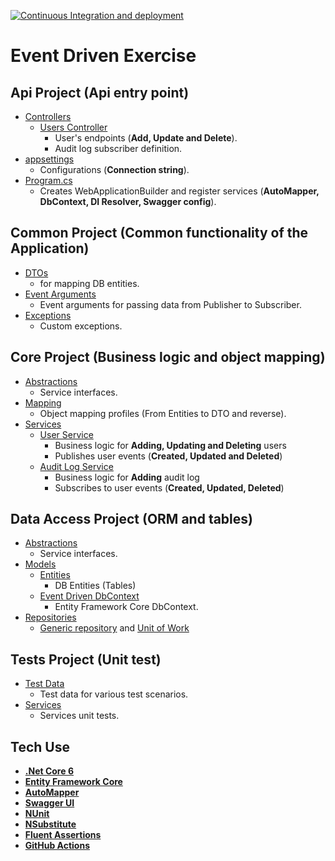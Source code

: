 [![Continuous Integration and deployment](https://github.com/McebisiMK/EventDrivenExercise/actions/workflows/pipeline.yml/badge.svg)](https://github.com/McebisiMK/EventDrivenExercise/actions/workflows/pipeline.yml)
# Event Driven Exercise

Api Project (Api entry point)
-
- [Controllers](https://github.com/McebisiMK/EventDrivenExercise/tree/main/EventDrivenExercise.Api/Controllers)
	- [Users Controller](https://github.com/McebisiMK/EventDrivenExercise/blob/main/EventDrivenExercise.Api/Controllers/UsersController.cs)
		- User's endpoints (**Add, Update and Delete**).
		- Audit log subscriber definition.
- [appsettings](https://github.com/McebisiMK/EventDrivenExercise/blob/main/EventDrivenExercise.Api/appsettings.json)
	- Configurations (**Connection string**).
- [Program.cs](https://github.com/McebisiMK/EventDrivenExercise/blob/main/EventDrivenExercise.Api/Program.cs)
	- Creates WebApplicationBuilder and register services (**AutoMapper, DbContext, DI Resolver, Swagger config**).
	
Common Project (Common functionality of the Application)
-
- [DTOs](https://github.com/McebisiMK/EventDrivenExercise/tree/main/EventDrivenExercise.Common/DTOs)
	-  for mapping DB entities.
- [Event Arguments](https://github.com/McebisiMK/EventDrivenExercise/tree/main/EventDrivenExercise.Common/EventArgurments)
	- Event arguments for passing data from Publisher to Subscriber.
- [Exceptions](https://github.com/McebisiMK/EventDrivenExercise/tree/main/EventDrivenExercise.Common/Exceptions)
	- Custom exceptions.

Core Project (Business logic and object mapping)
-
- [Abstractions](https://github.com/McebisiMK/EventDrivenExercise/tree/main/EventDrivenExercise.Core/Abstractions)
	- Service interfaces.
- [Mapping](https://github.com/McebisiMK/EventDrivenExercise/tree/main/EventDrivenExercise.Core/Mapping)
	- Object mapping profiles (From Entities to DTO and reverse).
- [Services](https://github.com/McebisiMK/EventDrivenExercise/tree/main/EventDrivenExercise.Core/Services)
	- [User Service](https://github.com/McebisiMK/EventDrivenExercise/blob/main/EventDrivenExercise.Core/Services/UserService.cs)
		- Business logic for **Adding, Updating and Deleting** users
		- Publishes user events (**Created, Updated and Deleted**)
	- [Audit Log Service](https://github.com/McebisiMK/EventDrivenExercise/blob/main/EventDrivenExercise.Core/Services/UserAuditLogService.cs)
		- Business logic for **Adding** audit log
		- Subscribes to user events (**Created, Updated, Deleted**)

Data Access Project (ORM and tables)
-
- [Abstractions](https://github.com/McebisiMK/EventDrivenExercise/tree/main/EventDrivenExercise.Data/Abstractions)
    -   Service interfaces.
 - [Models](https://github.com/McebisiMK/EventDrivenExercise/tree/main/EventDrivenExercise.Data/Models)
	 - [Entities](https://github.com/McebisiMK/EventDrivenExercise/tree/main/EventDrivenExercise.Data/Models/Entities)
		 - DB Entities (Tables)
	 - [Event Driven DbContext](https://github.com/McebisiMK/EventDrivenExercise/blob/main/EventDrivenExercise.Data/Models/EventDrivenDbContext.cs)
		 - Entity Framework Core DbContext.
 - [Repositories](https://github.com/McebisiMK/EventDrivenExercise/tree/main/EventDrivenExercise.Data/Repositories)
	 - [Generic repository](https://github.com/McebisiMK/EventDrivenExercise/blob/main/EventDrivenExercise.Data/Repositories/Repository.cs) and [Unit of Work](https://github.com/McebisiMK/EventDrivenExercise/blob/main/EventDrivenExercise.Data/Repositories/UnitOfWork.cs)

Tests Project (Unit test)
-
- [Test Data](https://github.com/McebisiMK/EventDrivenExercise/tree/main/EventDrivenExercise.Tests/TestData)
	- Test data for various test scenarios.
- [Services](https://github.com/McebisiMK/EventDrivenExercise/tree/main/EventDrivenExercise.Tests/Services)
	- Services unit tests.

Tech Use
-
- **[.Net Core 6](https://docs.microsoft.com/en-us/aspnet/core/release-notes/aspnetcore-6.0?view=aspnetcore-6.0)**
- **[Entity Framework Core](https://www.entityframeworktutorial.net/efcore/entity-framework-core.aspx)**
- **[AutoMapper](https://docs.automapper.org/en/stable/Getting-started.html)**
- **[Swagger UI](https://swagger.io/tools/swagger-ui/)**
- **[NUnit](https://nunit.org/)**
- **[NSubstitute](https://nsubstitute.github.io/help/getting-started/)**
- **[Fluent Assertions](https://fluentassertions.com/introduction)**
- **[GitHub Actions](https://docs.github.com/en/actions)**